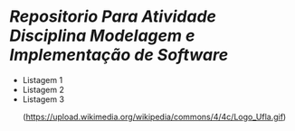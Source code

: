 # *Repositorio Para Atividade Disciplina Modelagem e Implementação de Software*

<ul><li>Listagem 1</li><li>Listagem 2</li><li>Listagem 3</li>

(https://upload.wikimedia.org/wikipedia/commons/4/4c/Logo_Ufla.gif)
